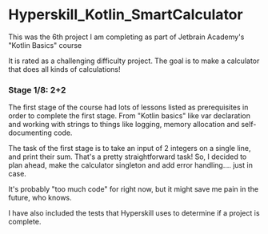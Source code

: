 # Hyperskill_Kotlin_SmartCalculator

This was the 6th project I am completing as part of Jetbrain Academy's "Kotlin Basics" course

It is rated as a challenging difficulty project. The goal is to make a calculator that does all kinds of calculations!

### Stage 1/8: 2+2

The first stage of the course had lots of lessons listed as prerequisites in order to complete the first stage. From "Kotlin basics" like var declaration and working with strings to things like logging, memory allocation and self-documenting code.

The task of the first stage is to take an input of 2 integers on a single line, and print their sum.
That's a pretty straightforward task! So, I decided to plan ahead, make the calculator singleton and add error handling.... just in case.

It's probably "too much code" for right now, but it might save me pain in the future, who knows.

I have also included the tests that Hyperskill uses to determine if a project is complete.
